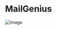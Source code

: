 # MailGenius

![image](https://user-images.githubusercontent.com/63809252/221222420-71fa6001-2538-4283-b1b6-49760f54eb0c.png)
